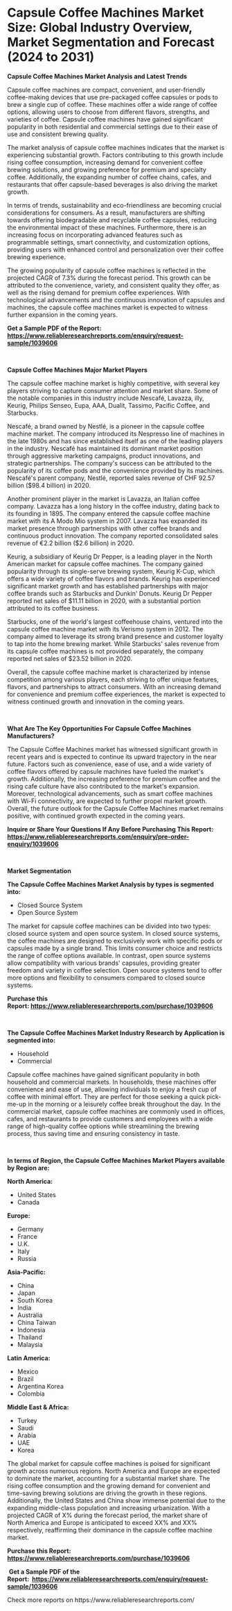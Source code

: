 <p><h1>Capsule Coffee Machines Market Size: Global Industry Overview, Market Segmentation and Forecast (2024 to 2031)</h1></p><p><strong>Capsule Coffee Machines Market Analysis and Latest Trends</strong></p>
<p><p>Capsule coffee machines are compact, convenient, and user-friendly coffee-making devices that use pre-packaged coffee capsules or pods to brew a single cup of coffee. These machines offer a wide range of coffee options, allowing users to choose from different flavors, strengths, and varieties of coffee. Capsule coffee machines have gained significant popularity in both residential and commercial settings due to their ease of use and consistent brewing quality.</p><p>The market analysis of capsule coffee machines indicates that the market is experiencing substantial growth. Factors contributing to this growth include rising coffee consumption, increasing demand for convenient coffee brewing solutions, and growing preference for premium and specialty coffee. Additionally, the expanding number of coffee chains, cafes, and restaurants that offer capsule-based beverages is also driving the market growth.</p><p>In terms of trends, sustainability and eco-friendliness are becoming crucial considerations for consumers. As a result, manufacturers are shifting towards offering biodegradable and recyclable coffee capsules, reducing the environmental impact of these machines. Furthermore, there is an increasing focus on incorporating advanced features such as programmable settings, smart connectivity, and customization options, providing users with enhanced control and personalization over their coffee brewing experience.</p><p>The growing popularity of capsule coffee machines is reflected in the projected CAGR of 7.3% during the forecast period. This growth can be attributed to the convenience, variety, and consistent quality they offer, as well as the rising demand for premium coffee experiences. With technological advancements and the continuous innovation of capsules and machines, the capsule coffee machines market is expected to witness further expansion in the coming years.</p></p>
<p><strong>Get a Sample PDF of the Report:&nbsp; <a href="https://www.reliableresearchreports.com/enquiry/request-sample/1039606">https://www.reliableresearchreports.com/enquiry/request-sample/1039606</a></strong></p>
<p>&nbsp;</p>
<p><strong>Capsule Coffee Machines Major Market Players</strong></p>
<p><p>The capsule coffee machine market is highly competitive, with several key players striving to capture consumer attention and market share. Some of the notable companies in this industry include Nescafé, Lavazza, illy, Keurig, Philips Senseo, Eupa, AAA, Dualit, Tassimo, Pacific Coffee, and Starbucks. </p><p>Nescafé, a brand owned by Nestlé, is a pioneer in the capsule coffee machine market. The company introduced its Nespresso line of machines in the late 1980s and has since established itself as one of the leading players in the industry. Nescafé has maintained its dominant market position through aggressive marketing campaigns, product innovations, and strategic partnerships. The company's success can be attributed to the popularity of its coffee pods and the convenience provided by its machines. Nescafé's parent company, Nestlé, reported sales revenue of CHF 92.57 billion ($98.4 billion) in 2020.</p><p>Another prominent player in the market is Lavazza, an Italian coffee company. Lavazza has a long history in the coffee industry, dating back to its founding in 1895. The company entered the capsule coffee machine market with its A Modo Mio system in 2007. Lavazza has expanded its market presence through partnerships with other coffee brands and continuous product innovation. The company reported consolidated sales revenue of €2.2 billion ($2.6 billion) in 2020.</p><p>Keurig, a subsidiary of Keurig Dr Pepper, is a leading player in the North American market for capsule coffee machines. The company gained popularity through its single-serve brewing system, Keurig K-Cup, which offers a wide variety of coffee flavors and brands. Keurig has experienced significant market growth and has established partnerships with major coffee brands such as Starbucks and Dunkin' Donuts. Keurig Dr Pepper reported net sales of $11.11 billion in 2020, with a substantial portion attributed to its coffee business.</p><p>Starbucks, one of the world's largest coffeehouse chains, ventured into the capsule coffee machine market with its Verismo system in 2012. The company aimed to leverage its strong brand presence and customer loyalty to tap into the home brewing market. While Starbucks' sales revenue from its capsule coffee machines is not provided separately, the company reported net sales of $23.52 billion in 2020.</p><p>Overall, the capsule coffee machine market is characterized by intense competition among various players, each striving to offer unique features, flavors, and partnerships to attract consumers. With an increasing demand for convenience and premium coffee experiences, the market is expected to witness continued growth and innovation in the coming years.</p></p>
<p>&nbsp;</p>
<p><strong>What Are The Key Opportunities For Capsule Coffee Machines Manufacturers?</strong></p>
<p><p>The Capsule Coffee Machines market has witnessed significant growth in recent years and is expected to continue its upward trajectory in the near future. Factors such as convenience, ease of use, and a wide variety of coffee flavors offered by capsule machines have fueled the market's growth. Additionally, the increasing preference for premium coffee and the rising cafe culture have also contributed to the market's expansion. Moreover, technological advancements, such as smart coffee machines with Wi-Fi connectivity, are expected to further propel market growth. Overall, the future outlook for the Capsule Coffee Machines market remains positive, with continued growth expected in the coming years.</p></p>
<p><strong>Inquire or Share Your Questions If Any Before Purchasing This Report: <a href="https://www.reliableresearchreports.com/enquiry/pre-order-enquiry/1039606">https://www.reliableresearchreports.com/enquiry/pre-order-enquiry/1039606</a></strong></p>
<p>&nbsp;</p>
<p><strong>Market Segmentation</strong></p>
<p><strong>The Capsule Coffee Machines Market Analysis by types is segmented into:</strong></p>
<p><ul><li>Closed Source System</li><li>Open Source System</li></ul></p>
<p><p>The market for capsule coffee machines can be divided into two types: closed source system and open source system. In closed source systems, the coffee machines are designed to exclusively work with specific pods or capsules made by a single brand. This limits consumer choice and restricts the range of coffee options available. In contrast, open source systems allow compatibility with various brands' capsules, providing greater freedom and variety in coffee selection. Open source systems tend to offer more options and flexibility to consumers compared to closed source systems.</p></p>
<p><strong>Purchase this Report:&nbsp;<a href="https://www.reliableresearchreports.com/purchase/1039606">https://www.reliableresearchreports.com/purchase/1039606</a></strong></p>
<p>&nbsp;</p>
<p><strong>The Capsule Coffee Machines Market Industry Research by Application is segmented into:</strong></p>
<p><ul><li>Household</li><li>Commercial</li></ul></p>
<p><p>Capsule coffee machines have gained significant popularity in both household and commercial markets. In households, these machines offer convenience and ease of use, allowing individuals to enjoy a fresh cup of coffee with minimal effort. They are perfect for those seeking a quick pick-me-up in the morning or a leisurely coffee break throughout the day. In the commercial market, capsule coffee machines are commonly used in offices, cafes, and restaurants to provide customers and employees with a wide range of high-quality coffee options while streamlining the brewing process, thus saving time and ensuring consistency in taste.</p></p>
<p>&nbsp;</p>
<p><strong>In terms of Region, the Capsule Coffee Machines Market Players available by Region are:</strong></p>
<p>
    <p> <strong> North America: </strong>
        <ul>
            <li>United States</li>
            <li>Canada</li>
        </ul>
        </p> 
    <p> <strong> Europe: </strong>
        <ul>
            <li>Germany</li>
            <li>France</li>
            <li>U.K.</li>
            <li>Italy</li>
            <li>Russia</li>
        </ul>
        </p> 
    <p> <strong> Asia-Pacific: </strong>
        <ul>
            <li>China</li>
            <li>Japan</li>
            <li>South Korea</li>
            <li>India</li>
            <li>Australia</li>
            <li>China Taiwan</li>
            <li>Indonesia</li>
            <li>Thailand</li>
            <li>Malaysia</li>
        </ul>
        </p> 
    <p> <strong> Latin America: </strong>
        <ul>
            <li>Mexico</li>
            <li>Brazil</li>
            <li>Argentina Korea</li>
            <li>Colombia</li>
        </ul>
        </p> 
    <p> <strong> Middle East & Africa: </strong>
        <ul>
            <li>Turkey</li>
            <li>Saudi</li>
            <li>Arabia</li>
            <li>UAE</li>
            <li>Korea</li>
        </ul>
    </p>
    </p>
<p><p>The global market for capsule coffee machines is poised for significant growth across numerous regions. North America and Europe are expected to dominate the market, accounting for a substantial market share. The rising coffee consumption and the growing demand for convenient and time-saving brewing solutions are driving the growth in these regions. Additionally, the United States and China show immense potential due to the expanding middle-class population and increasing urbanization. With a projected CAGR of X% during the forecast period, the market share of North America and Europe is anticipated to exceed XX% and XX% respectively, reaffirming their dominance in the capsule coffee machine market.</p></p>
<p><strong>Purchase this Report: <a href="https://www.reliableresearchreports.com/purchase/1039606">https://www.reliableresearchreports.com/purchase/1039606</a></strong></p>
<p>&nbsp;<strong>Get a Sample PDF of the Report:&nbsp;&nbsp;<a href="https://www.reliableresearchreports.com/enquiry/request-sample/1039606">https://www.reliableresearchreports.com/enquiry/request-sample/1039606</a></strong></p>
<p><strong></strong></p>
<p>Check more reports on https://www.reliableresearchreports.com/</p>